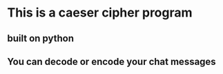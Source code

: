 # This is a caeser cipher program
## built on python

## You can decode or encode your chat messages
